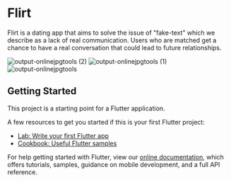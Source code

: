 # Flirt

Flirt is a dating app that aims to solve the issue of "fake-text" which we describe as a lack of real communication. Users who are matched get a chance to have a real conversation that could lead to future relationships. 

![output-onlinejpgtools (2)](https://user-images.githubusercontent.com/70735687/167046516-076dd99c-5c4a-4ed0-8224-bc89edad225a.jpg)
![output-onlinejpgtools (1)](https://user-images.githubusercontent.com/70735687/167046521-2e70ec20-cc84-439d-add7-ca3445cbd1fe.jpg)
![output-onlinejpgtools](https://user-images.githubusercontent.com/70735687/167046525-789062b3-9883-4fbe-b178-c50ea4a3dd80.jpg)

## Getting Started

This project is a starting point for a Flutter application.

A few resources to get you started if this is your first Flutter project:

- [Lab: Write your first Flutter app](https://flutter.dev/docs/get-started/codelab)
- [Cookbook: Useful Flutter samples](https://flutter.dev/docs/cookbook)

For help getting started with Flutter, view our
[online documentation](https://flutter.dev/docs), which offers tutorials,
samples, guidance on mobile development, and a full API reference.
